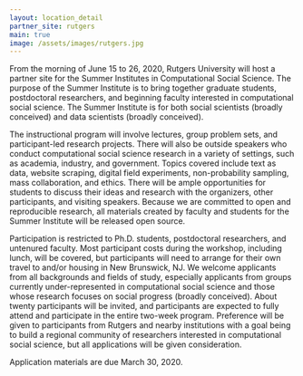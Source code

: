 ```yaml
---
layout: location_detail
partner_site: rutgers
main: true
image: /assets/images/rutgers.jpg
---
```


From the morning of June 15 to 26, 2020, Rutgers University will host a partner site for the Summer Institutes in Computational Social Science. The purpose of the Summer Institute is to bring together graduate students, postdoctoral researchers, and beginning faculty interested in computational social science. The Summer Institute is for both social scientists (broadly conceived) and data scientists (broadly conceived). 

The instructional program will involve lectures, group problem sets, and participant-led research projects. There will also be outside speakers who conduct computational social science research in a variety of settings, such as academia, industry, and government. Topics covered include text as data, website scraping, digital field experiments, non-probability sampling, mass collaboration, and ethics. There will be ample opportunities for students to discuss their ideas and research with the organizers, other participants, and visiting speakers. Because we are committed to open and reproducible research, all materials created by faculty and students for the Summer Institute will be released open source.

Participation is restricted to Ph.D. students, postdoctoral researchers, and untenured faculty. Most participant costs during the workshop, including lunch, will be covered, but participants will need to arrange for their own travel to and/or housing in New Brunswick, NJ. We welcome applicants from all backgrounds and fields of study, especially applicants from groups currently under-represented in computational social science and those whose research focuses on social progress (broadly conceived). About twenty participants will be invited, and participants are expected to fully attend and participate in the entire two-week program. Preference will be given to participants from Rutgers and nearby institutions with a goal being to build a regional community of researchers interested in computational social science, but all applications will be given consideration.

Application materials are due March 30, 2020.
